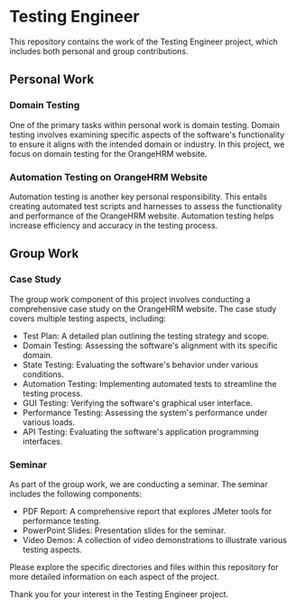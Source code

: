 # Testing Engineer

This repository contains the work of the Testing Engineer project, which includes both personal and group contributions.

## Personal Work

### Domain Testing
One of the primary tasks within personal work is domain testing. Domain testing involves examining specific aspects of the software's functionality to ensure it aligns with the intended domain or industry. In this project, we focus on domain testing for the OrangeHRM website.

### Automation Testing on OrangeHRM Website
Automation testing is another key personal responsibility. This entails creating automated test scripts and harnesses to assess the functionality and performance of the OrangeHRM website. Automation testing helps increase efficiency and accuracy in the testing process.

## Group Work

### Case Study
The group work component of this project involves conducting a comprehensive case study on the OrangeHRM website. The case study covers multiple testing aspects, including:

- Test Plan: A detailed plan outlining the testing strategy and scope.
- Domain Testing: Assessing the software's alignment with its specific domain.
- State Testing: Evaluating the software's behavior under various conditions.
- Automation Testing: Implementing automated tests to streamline the testing process.
- GUI Testing: Verifying the software's graphical user interface.
- Performance Testing: Assessing the system's performance under various loads.
- API Testing: Evaluating the software's application programming interfaces.

### Seminar
As part of the group work, we are conducting a seminar. The seminar includes the following components:

- PDF Report: A comprehensive report that explores JMeter tools for performance testing.
- PowerPoint Slides: Presentation slides for the seminar.
- Video Demos: A collection of video demonstrations to illustrate various testing aspects.

Please explore the specific directories and files within this repository for more detailed information on each aspect of the project.

Thank you for your interest in the Testing Engineer project.
